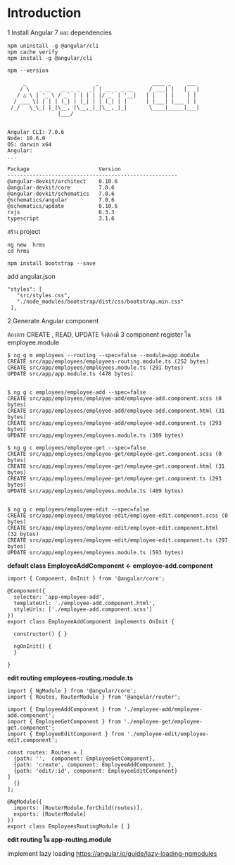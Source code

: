 # Introduction

1 Install Angular 7  และ dependencies

    npm uninstall -g @angular/cli
    npm cache verify
    npm install -g @angular/cli

    npm --version

         _                      _                 ____ _     ___
        / \   _ __   __ _ _   _| | __ _ _ __     / ___| |   |_ _|
       / △ \ | '_ \ / _` | | | | |/ _` | '__|   | |   | |    | |
      / ___ \| | | | (_| | |_| | | (_| | |      | |___| |___ | |
     /_/   \_\_| |_|\__, |\__,_|_|\__,_|_|       \____|_____|___|
                    |___/


    Angular CLI: 7.0.6
    Node: 10.6.0
    OS: darwin x64
    Angular:
    ...

    Package                      Version
    ------------------------------------------------------
    @angular-devkit/architect    0.10.6
    @angular-devkit/core         7.0.6
    @angular-devkit/schematics   7.0.6
    @schematics/angular          7.0.6
    @schematics/update           0.10.6
    rxjs                         6.3.3
    typescript                   3.1.6

สร้าง project

```
ng new  hrms
cd hrms

npm install bootstrap --save
```

add angular.json

```
"styles": [
   "src/styles.css",
   "./node_modules/bootstrap/dist/css/bootstrap.min.css"
 ],
```

2 Generate Angular component 

ต้องการ CREATE , READ, UPDATE จึงต้องมี 3 component  register ใน employee.module

```
$ ng g m employees --routing --spec=false --module=app.module
CREATE src/app/employees/employees-routing.module.ts (252 bytes)
CREATE src/app/employees/employees.module.ts (291 bytes)
UPDATE src/app/app.module.ts (478 bytes)


$ ng g c employees/employee-add --spec=false
CREATE src/app/employees/employee-add/employee-add.component.scss (0 bytes)
CREATE src/app/employees/employee-add/employee-add.component.html (31 bytes)
CREATE src/app/employees/employee-add/employee-add.component.ts (293 bytes)
UPDATE src/app/employees/employees.module.ts (389 bytes)

$ ng g c employees/employee-get --spec=false
CREATE src/app/employees/employee-get/employee-get.component.scss (0 bytes)
CREATE src/app/employees/employee-get/employee-get.component.html (31 bytes)
CREATE src/app/employees/employee-get/employee-get.component.ts (293 bytes)
UPDATE src/app/employees/employees.module.ts (489 bytes)


$ ng g c employees/employee-edit --spec=false
CREATE src/app/employees/employee-edit/employee-edit.component.scss (0 bytes)
CREATE src/app/employees/employee-edit/employee-edit.component.html (32 bytes)
CREATE src/app/employees/employee-edit/employee-edit.component.ts (297 bytes)
UPDATE src/app/employees/employees.module.ts (593 bytes)
```

**default  class  EmployeeAddComponent   &lt;-  employee-add.component**

```
import { Component, OnInit } from '@angular/core';

@Component({
  selector: 'app-employee-add',
  templateUrl: './employee-add.component.html',
  styleUrls: ['./employee-add.component.scss']
})
export class EmployeeAddComponent implements OnInit {

  constructor() { }

  ngOnInit() {
  }

}
```

**edit routing employees-routing.module.ts**

```
import { NgModule } from '@angular/core';
import { Routes, RouterModule } from '@angular/router';

import { EmployeeAddComponent } from './employee-add/employee-add.component';
import { EmployeeGetComponent } from './employee-get/employee-get.component';
import { EmployeeEditComponent } from './employee-edit/employee-edit.component';

const routes: Routes = [
  {path: '',  component: EmployeeGetComponent},
  {path: 'create', component: EmployeeAddComponent },
  {path: 'edit/:id', component: EmployeeEditComponent}
]
  {}
];

@NgModule({
  imports: [RouterModule.forChild(routes)],
  exports: [RouterModule]
})
export class EmployeesRoutingModule { }

```

**edit routing ใน app-routing.module**

implement lazy loading  https://angular.io/guide/lazy-loading-ngmodules

```

```



